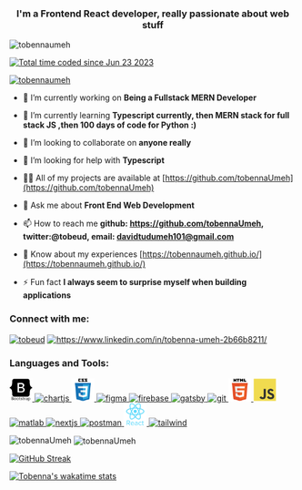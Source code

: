 ### <h3 align="center">I'm a Frontend React developer, really passionate about web stuff</h3>

<p align="left"> <img src="https://komarev.com/ghpvc/?username=tobennaumeh&label=Profile%20views&color=0e75b6&style=flat" alt="tobennaumeh" /> </p>
<a href="https://wakatime.com/@e5b122ac-8588-4bb4-980f-8a0a6611fbc2"><img src="https://wakatime.com/badge/user/e5b122ac-8588-4bb4-980f-8a0a6611fbc2.svg" alt="Total time coded since Jun 23 2023" /></a>

<p align="left"> <a href="https://github.com/ryo-ma/github-profile-trophy"><img src="https://github-profile-trophy.vercel.app/?username=tobennaumeh" alt="tobennaumeh" /></a> </p>

- 🔭 I’m currently working on **Being a Fullstack MERN Developer**

- 🌱 I’m currently learning **Typescript currently, then MERN stack for full stack JS ,then 100 days of code for Python :)** 

- 👯 I’m looking to collaborate on **anyone really**

- 🤝 I’m looking for help with **Typescript**

- 👨‍💻 All of my projects are available at [https://github.com/tobennaUmeh](https://github.com/tobennaUmeh)

- 💬 Ask me about **Front End Web Development**

- 📫 How to reach me **github: https://github.com/tobennaUmeh, twitter:@tobeud, email: davidtudumeh101@gmail.com**

- 📄 Know about my experiences [https://tobennaumeh.github.io/](https://tobennaumeh.github.io/)

- ⚡ Fun fact **I always seem to surprise myself when building applications**

<h3 align="left">Connect with me:</h3>
<p align="left">
<a href="https://twitter.com/tobeud" target="blank"><img align="center" src="https://raw.githubusercontent.com/rahuldkjain/github-profile-readme-generator/master/src/images/icons/Social/twitter.svg" alt="tobeud" height="30" width="40" /></a>
<a href="https://linkedin.com/in/https://www.linkedin.com/in/tobenna-umeh-2b66b8211/" target="blank"><img align="center" src="https://raw.githubusercontent.com/rahuldkjain/github-profile-readme-generator/master/src/images/icons/Social/linked-in-alt.svg" alt="https://www.linkedin.com/in/tobenna-umeh-2b66b8211/" height="30" width="40" /></a>
</p>

<h3 align="left">Languages and Tools:</h3>
<p align="left"> <a href="https://getbootstrap.com" target="_blank" rel="noreferrer"> <img src="https://raw.githubusercontent.com/devicons/devicon/master/icons/bootstrap/bootstrap-plain-wordmark.svg" alt="bootstrap" width="40" height="40"/> </a> <a href="https://www.chartjs.org" target="_blank" rel="noreferrer"> <img src="https://www.chartjs.org/media/logo-title.svg" alt="chartjs" width="40" height="40"/> </a> <a href="https://www.w3schools.com/css/" target="_blank" rel="noreferrer"> <img src="https://raw.githubusercontent.com/devicons/devicon/master/icons/css3/css3-original-wordmark.svg" alt="css3" width="40" height="40"/> </a> <a href="https://www.figma.com/" target="_blank" rel="noreferrer"> <img src="https://www.vectorlogo.zone/logos/figma/figma-icon.svg" alt="figma" width="40" height="40"/> </a> <a href="https://firebase.google.com/" target="_blank" rel="noreferrer"> <img src="https://www.vectorlogo.zone/logos/firebase/firebase-icon.svg" alt="firebase" width="40" height="40"/> </a> <a href="https://www.gatsbyjs.com/" target="_blank" rel="noreferrer"> <img src="https://www.vectorlogo.zone/logos/gatsbyjs/gatsbyjs-icon.svg" alt="gatsby" width="40" height="40"/> </a> <a href="https://git-scm.com/" target="_blank" rel="noreferrer"> <img src="https://www.vectorlogo.zone/logos/git-scm/git-scm-icon.svg" alt="git" width="40" height="40"/> </a> <a href="https://www.w3.org/html/" target="_blank" rel="noreferrer"> <img src="https://raw.githubusercontent.com/devicons/devicon/master/icons/html5/html5-original-wordmark.svg" alt="html5" width="40" height="40"/> </a> <a href="https://developer.mozilla.org/en-US/docs/Web/JavaScript" target="_blank" rel="noreferrer"> <img src="https://raw.githubusercontent.com/devicons/devicon/master/icons/javascript/javascript-original.svg" alt="javascript" width="40" height="40"/> </a> <a href="https://www.mathworks.com/" target="_blank" rel="noreferrer"> <img src="https://upload.wikimedia.org/wikipedia/commons/2/21/Matlab_Logo.png" alt="matlab" width="40" height="40"/> </a> <a href="https://nextjs.org/" target="_blank" rel="noreferrer"> <img src="https://cdn.worldvectorlogo.com/logos/nextjs-2.svg" alt="nextjs" width="40" height="40"/> </a> <a href="https://postman.com" target="_blank" rel="noreferrer"> <img src="https://www.vectorlogo.zone/logos/getpostman/getpostman-icon.svg" alt="postman" width="40" height="40"/> </a> <a href="https://reactjs.org/" target="_blank" rel="noreferrer"> <img src="https://raw.githubusercontent.com/devicons/devicon/master/icons/react/react-original-wordmark.svg" alt="react" width="40" height="40"/> </a> <a href="https://tailwindcss.com/" target="_blank" rel="noreferrer"> <img src="https://www.vectorlogo.zone/logos/tailwindcss/tailwindcss-icon.svg" alt="tailwind" width="40" height="40"/> </a> </p>

<p><img align="left" src="https://github-readme-stats-taupe-three-43.vercel.app/api/top-langs?username=tobennaUmeh&show_icons=true&locale=en&layout=compact" alt="tobennaUmeh" /></p>

<p>&nbsp;<img align="center" src="https://github-readme-stats-taupe-three-43.vercel.app/api?username=tobennaUmeh&show_icons=true&locale=en" alt="tobennaUmeh" /></p>


[![GitHub Streak](https://streak-stats.demolab.com/?user=tobennaUmeh&theme=dark)](https://git.io/streak-stats)

[![Tobenna's wakatime stats](https://github-readme-stats-taupe-three-43.vercel.app/api/wakatime?username=TobennaUmeh)](https://github.com/anuraghazra/github-readme-stats)


<!--
**tobennaUmeh/tobennaUmeh** is a ✨ _special_ ✨ repository because its `README.md` (this file) appears on your GitHub profile.

Here are some ideas to get you started:

- 🔭 I’m currently working on ...
- 🌱 I’m currently learning ...
- 👯 I’m looking to collaborate on ...
- 🤔 I’m looking for help with ...
- 💬 Ask me about ...
- 📫 How to reach me: ...
- 😄 Pronouns: ...
- ⚡ Fun fact: ...
-->






